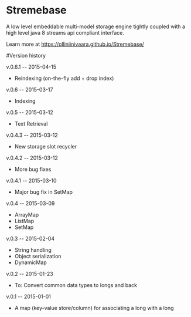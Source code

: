 # Stremebase
A low level embeddable multi-model storage engine tightly coupled with a high level java 8 streams api compliant interface.

Learn more at https://olliniinivaara.github.io/Stremebase/


#Version history

v.0.6.1 -- 2015-04-15
- Reindexing (on-the-fly add + drop index)  


v.0.6 -- 2015-03-17
- Indexing  


v.0.5 -- 2015-03-12
- Text Retrieval  


v.0.4.3 -- 2015-03-12
- New storage slot recycler  


v.0.4.2 -- 2015-03-12
- More bug fixes  


v.0.4.1 -- 2015-03-10
- Major bug fix in SetMap  


v.0.4 -- 2015-03-09
- ArrayMap
- ListMap
- SetMap  


v.0.3  --  2015-02-04
- String handling
- Object serialization
- DynamicMap  


v.0.2  --  2015-01-23
- To: Convert common data types to longs and back  


v.0.1  --  2015-01-01
- A map (key-value store/column) for associating a long with a long
